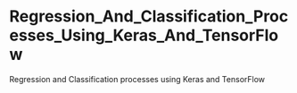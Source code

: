 # Regression_And_Classification_Processes_Using_Keras_And_TensorFlow
Regression and Classification processes using Keras and TensorFlow

